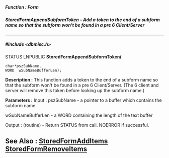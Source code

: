 ##### Function : Form
##### StoredFormAppendSubformToken - Add a token to the end of a subform name so that the subform won't be found in a pre 6 Client/Server
---
##### #include <dbmisc.h>
STATUS LNPUBLIC **StoredFormAppendSubformToken(**

	char*pszSubName,
	WORD  wSubNameBufferLen);
**Description :**
This function adds a token to the end of a subform name so that the subform 
won't be found in a pre 6 Client/Server.  (The 6 client and server will remove 
this token before looking up the subform name.)

**Parameters :**
Input :
pszSubName  -  a pointer to a buffer which contains the subform name

wSubNameBufferLen  -  a WORD containing the length of the text buffer

Output :
(routine)  -  Return STATUS from call.  NOERROR if successful.


**See Also :**
[StoredFormAddItems](D:/md_files/StoredFormAddItems.md)
[StoredFormRemoveItems](D:/md_files/StoredFormRemoveItems.md)
---
